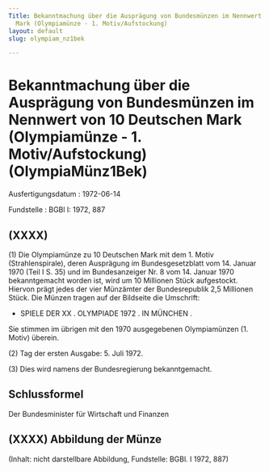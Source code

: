 ```yaml
---
Title: Bekanntmachung über die Ausprägung von Bundesmünzen im Nennwert von 10 Deutschen
  Mark (Olympiamünze - 1. Motiv/Aufstockung)
layout: default
slug: olympiam_nz1bek

---
```


# Bekanntmachung über die Ausprägung von Bundesmünzen im Nennwert von 10 Deutschen Mark (Olympiamünze - 1. Motiv/Aufstockung) (OlympiaMünz1Bek)

Ausfertigungsdatum
:   1972-06-14

Fundstelle
:   BGBl I: 1972, 887



## (XXXX)

(1) Die Olympiamünze zu 10 Deutschen Mark mit dem 1. Motiv
(Strahlenspirale), deren Ausprägung im Bundesgesetzblatt vom 14.
Januar 1970 (Teil I S. 35) und im Bundesanzeiger Nr. 8 vom 14. Januar
1970 bekanntgemacht worden ist, wird um 10 Millionen Stück
aufgestockt. Hiervon prägt jedes der vier Münzämter der Bundesrepublik
2,5 Millionen Stück. Die Münzen tragen auf der Bildseite die
Umschrift:

*   SPIELE DER XX
    . OLYMPIADE 1972 . IN MÜNCHEN .



Sie stimmen im übrigen mit den 1970 ausgegebenen Olympiamünzen (1.
Motiv) überein.

(2) Tag der ersten Ausgabe: 5. Juli 1972.

(3) Dies wird namens der Bundesregierung bekanntgemacht.


## Schlussformel

Der Bundesminister für Wirtschaft und Finanzen


## (XXXX) Abbildung der Münze

(Inhalt: nicht darstellbare Abbildung,
Fundstelle: BGBl. I 1972, 887)

